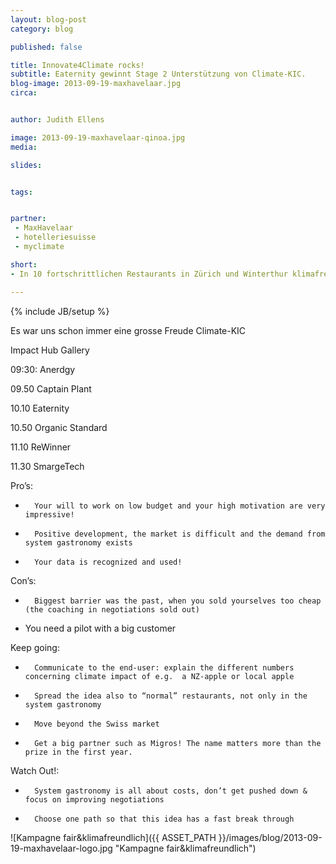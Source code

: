 ```yaml
---
layout: blog-post
category: blog

published: false

title: Innovate4Climate rocks!
subtitle: Eaternity gewinnt Stage 2 Unterstützung von Climate-KIC.
blog-image: 2013-09-19-maxhavelaar.jpg
circa: 


author: Judith Ellens

image: 2013-09-19-maxhavelaar-qinoa.jpg
media: 

slides:


tags:


partner:
 - MaxHavelaar
 - hotelleriesuisse
 - myclimate

short: 
- In 10 fortschrittlichen Restaurants in Zürich und Winterthur klimafreundlich dinieren.

---
```



{% include JB/setup %}

Es war uns schon immer eine grosse Freude Climate-KIC


 Impact Hub Gallery



09:30: Anerdgy
 
09.50 Captain Plant
 
10.10 Eaternity
 
10.50 Organic Standard
 
11.10 ReWinner
 
11.30 SmargeTech



Pro’s:

-       Your will to work on low budget and your high motivation are very impressive!

-       Positive development, the market is difficult and the demand from system gastronomy exists

-       Your data is recognized and used!

 Con’s:

-       Biggest barrier was the past, when you sold yourselves too cheap (the coaching in negotiations sold out)

- 	You need a pilot with a big customer

 

Keep going:

-       Communicate to the end-user: explain the different numbers concerning climate impact of e.g.  a NZ-apple or local apple

-       Spread the idea also to “normal” restaurants, not only in the system gastronomy

-       Move beyond the Swiss market

-       Get a big partner such as Migros! The name matters more than the prize in the first year. 

 

Watch Out!:

-       System gastronomy is all about costs, don’t get pushed down & focus on improving negotiations

-       Choose one path so that this idea has a fast break through




 


[1]:http://innovate4climate.ch
[2]:http://www.climate-kic.org/for-entrepreneurs/acceleration-programme/



![Kampagne fair&klimafreundlich]({{ ASSET_PATH }}/images/blog/2013-09-19-maxhavelaar-logo.jpg "Kampagne fair&klimafreundlich")

